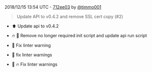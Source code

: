 2018/12/15 13:54 UTC - [712ee03](https://github.com/hassio-addons/addon-home-panel/commit/712ee031b73785390096749a52985fd8e60d9662) by [@timmo001](https://github.com/timmo001)
> Update API to v0.4.2 and remove SSL cert copy (#2)

* :arrow_up: Update api to v0.4.2

* :fire: :hammer: Remove no longer required init script and update api run script

* :shirt: Fix linter warning

* :shirt: fix linter warnings

* :shirt: :fire: Fix linter warnings 

